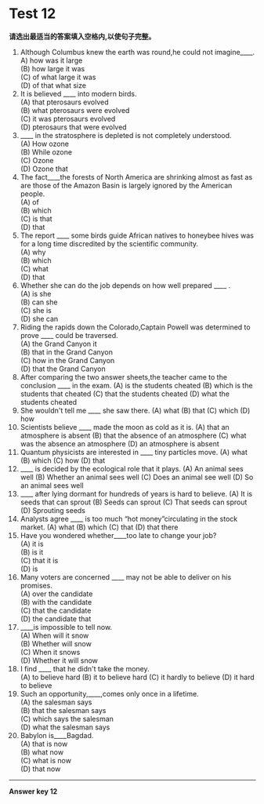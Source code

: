 # Test 12

<b>请选出最适当的答案填入空格内,以使句子完整。</b>  

1. Although Columbus knew the earth was round,he could not imagine____.  
A) how was it large  
(B) how large it was  
(C) of what large it was  
(D) of that what size  
3. It is believed ____ into modern birds.  
(A) that pterosaurs evolved  
(B) what pterosaurs were evolved  
(C) it was pterosaurs evolved  
(D) pterosaurs that were evolved  
2. ____ in the stratosphere is depleted is not completely understood.  
(A) How ozone  
(B) While ozone  
(C) Ozone  
(D) Ozone that  
4. The fact____the forests of North America are shrinking almost as fast as are those of the Amazon Basin is largely ignored by the American people.  
(A) of  
(B) which  
(C) is that  
(D) that  
5. The report ____ some birds guide African natives to honeybee hives was for a long time discredited by the scientific community.  
(A) why  
(B) which  
(C) what  
(D) that   
10. Whether she can do the job depends on how well prepared ____ .  
(A) is she  
(B) can she  
(C) she is  
(D) she can
6. Riding the rapids down the
Colorado,Captain Powell was
determined to prove ____ could be traversed.  
(A) the Grand Canyon it  
(B) that in the Grand Canyon  
(C) how in the Grand Canyon  
(D) that the Grand Canyon  
11. After comparing the two answer
sheets,the teacher came to the conclusion ____ in the exam.
(A) is the students cheated
(B) which is the students that
cheated
(C) that the students cheated
(D) what the students cheated
7. She wouldn't tell me ____ she saw there.
(A) what
(B) that
(C) which
(D) how
12. Scientists believe ____ made the moon as cold as it is.
(A) that an atmosphere is absent
(B) that the absence of an atmosphere
(C) what was the absence an
atmosphere
(D) an atmosphere is absent
8. Quantum physicists are interested in ____ tiny particles move.
(A) what
(B) which
(C) how
(D) that
13. ____ is decided by the ecological role that it plays.
(A) An animal sees well
(B) Whether an animal sees well
(C) Does an animal see well
(D) So an animal sees well
9. ____ after lying dormant for
hundreds of years is hard to believe.
(A) It is seeds that can sprout
(B) Seeds can sprout
(C) That seeds can sprout
(D) Sprouting seeds
14. Analysts agree ____ is too much “hot money”circulating in the stock market.
(A) what
(B) which
(C) that
(D) that there
15. Have you wondered whether____too late to change your job?  
(A) it is  
(B) is it  
(C) that it is  
(D) is  
18. Many voters are concerned ____ may not be able to deliver on his promises.  
(A) over the candidate  
(B) with the candidate  
(C) that the candidate  
(D) the candidate that  
16. ____is impossible to tell now.  
(A) When will it snow  
(B) Whether will snow  
(C) When it snows  
(D) Whether it will snow  
19. I find ____ that he didn't take the money.  
(A) to believe hard
(B) it to believe hard
(C) it hardly to believe
(D) it hard to believe
17. Such an opportunity,____,comes only once in a lifetime.  
(A) the salesman says  
(B) that the salesman says  
(C) which says the salesman  
(D) what the salesman says  
20. Babylon is____Bagdad.  
(A) that is now  
(B) what now  
(C) what is now  
(D) that now  



---

**Answer key 12**